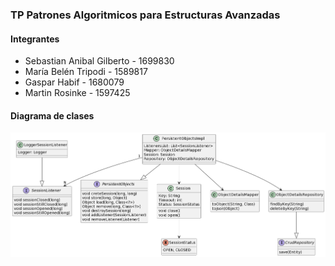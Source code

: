 
### TP Patrones Algoritmicos para Estructuras Avanzadas

#### Integrantes

- Sebastian Anibal Gilberto - 1699830
- María Belén Tripodi - 1589817
- Gaspar Habif - 1680079
- Martin Rosinke - 1597425

#### Diagrama de clases 

<img src="src/main/resources/static/palg-diagrama-clases.png" alt="diagrama de clases">
